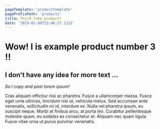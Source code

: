 ```yaml
---
pageTemplate: 'productTemplate'
pagePrefixPath: 'products'
title: Third fake product!
date: '2019-01-08T23:46:37.121Z'
---
```


# Wow! I is example product number 3 !!

## I don't have any idea for more text ...

_So I copy and past lorem ipsum!_

Cras aliquam efficitur nisi ac pharetra. Fusce a ullamcorper massa. Fusce eget urna ultrices, tincidunt nisi ut, vehicula metus. Sed accumsan ante venenatis, sollicitudin mi id, interdum ex. Nulla vel pharetra ipsum, eu suscipit neque. Morbi at finibus arcu, at porta leo. Curabitur pellentesque molestie quam, eu sodales ex consectetur et. Aliquam nec quam ligula. Fusce vitae urna ut purus pulvinar venenatis.
